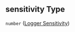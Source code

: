 ## sensitivity Type

`number` ([Logger Sensitivity](iea43_wra_data_model-properties-measurement-location-items-properties-measurement-point-items-properties-sensor-configuration-items-properties-logger-sensitivity.md))
